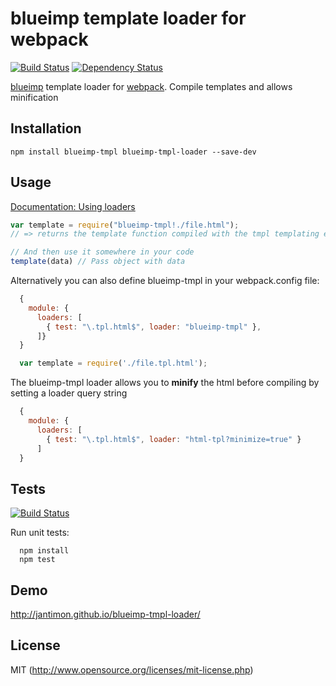# blueimp template loader for webpack
[![Build Status](https://secure.travis-ci.org/jantimon/blueimp-tmpl-loader.svg?branch=master)](http://travis-ci.org/jantimon/blueimp-tmpl-loader)  [![Dependency Status](https://david-dm.org/jantimon/blueimp-tmpl-loader.svg)](https://david-dm.org/jantimon/blueimp-tmpl-loader)

[blueimp](https://blueimp.github.io/JavaScript-Templates/) template loader for [webpack](http://webpack.github.io/).
Compile templates and allows minification

## Installation

`npm install blueimp-tmpl blueimp-tmpl-loader --save-dev`

## Usage

[Documentation: Using loaders](http://webpack.github.io/docs/using-loaders.html)

``` javascript
var template = require("blueimp-tmpl!./file.html");
// => returns the template function compiled with the tmpl templating engine.

// And then use it somewhere in your code
template(data) // Pass object with data
```

Alternatively you can also define blueimp-tmpl in your webpack.config file:

``` javascript
  {
    module: {
      loaders: [
        { test: "\.tpl.html$", loader: "blueimp-tmpl" },
      ]}
  }
```

``` javascript
  var template = require('./file.tpl.html');
```

The blueimp-tmpl loader allows you to **minify** the html before compiling by setting a loader query string

``` javascript
  {
    module: {
      loaders: [
        { test: "\.tpl.html$", loader: "html-tpl?minimize=true" }
      ]
  }

```

## Tests

[![Build Status](https://secure.travis-ci.org/jantimon/blueimp-tmpl-loader.svg?branch=master)](http://travis-ci.org/jantimon/blueimp-tmpl-loader)

Run unit tests:

```
  npm install
  npm test
```

## Demo

http://jantimon.github.io/blueimp-tmpl-loader/

## License

MIT (http://www.opensource.org/licenses/mit-license.php)



